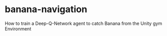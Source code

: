 # banana-navigation
How to train a Deep-Q-Network agent to catch Banana from the Unity gym Environment
